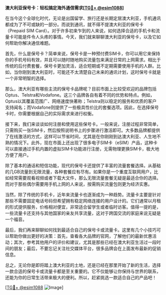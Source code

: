 **澳大利亚保号卡：轻松搞定海外通信需求[[TG💪+ @esim1088](https://t.me/s/esim1088)]**

在当今这个全球化时代，无论是出国留学、旅行还是长期定居澳大利亚，手机通讯都成为了不可或缺的一部分。而说到通讯，就不得不提澳大利亚的保号卡（Prepaid SIM Card）。对于许多初来乍到的人来说，如何选择合适的手机卡和流量卡可能是件令人头疼的事情。今天，我们就来聊聊澳大利亚的保号卡，以及它如何帮助你解决通信难题。

首先，什么是保号卡？简单来说，保号卡是一种预付费SIM卡，你可以用它来保持你的手机号码有效，并且可以随时随地购买流量包来满足日常的上网需求。相比于传统的后付费套餐，保号卡更加灵活，适合短期或不定期需要使用手机的人群。比如，当你刚到澳大利亚时，可能还不太清楚自己未来的通讯计划，这时保号卡就是一个非常明智的选择。

那么，澳大利亚有哪些主流的保号卡品牌呢？目前市面上比较受欢迎的品牌包括Optus、Telstra和Vodafone。这三个品牌各自有着不同的优势和特点。例如，Optus以其覆盖范围广、网络速度快著称；Telstra则以稳定的服务和优质的客户支持闻名；而Vodafone则提供了一些极具性价比的套餐选项。因此，在选择保号卡时，你需要根据自己的实际需求来进行权衡。

接下来，我们来谈谈如何注册和使用这些保号卡。一般来说，注册过程非常简单，只需购买一张SIM卡，然后按照说明书上的步骤进行激活即可。大多数品牌都提供了在线激活的方式，这样可以节省时间，尤其是在你刚刚到达澳大利亚、人生地不熟的情况下。此外，现在市面上还出现了很多电子SIM卡（eSIM）产品，这种卡可以直接通过手机内置的虚拟SIM卡功能进行注册，无需物理更换SIM卡，极大地方便了用户。

除了基本的通话和短信功能，现代的保号卡还提供了丰富的流量套餐选择。从基础的几GB流量到无限流量，各种套餐应有尽有。如果你是一个重度互联网用户，比如经常需要观看视频或者下载大文件，那么无限流量套餐无疑是最适合你的选择。而对于那些偶尔需要用手机上网的人来说，按需购买流量包则更为经济实惠。

当然，除了传统的手机卡，近年来流量卡也逐渐成为一种趋势。流量卡主要是针对那些不需要固定电话号码但希望拥有稳定网络连接的用户设计的。它们通常以月租的形式提供服务，价格相对便宜，非常适合留学生或者临时访客。值得一提的是，一些流量卡还支持与其他国家的亲友共享流量，这对于跨国交流的家庭来说无疑是一个福音。

最后，我们再来聊聊如何找到最适合自己的保号卡或流量卡。这里有几个小技巧可以帮助你做出更好的决策：首先，查看各大品牌的官网，了解他们的最新优惠活动；其次，参考其他用户的评价和建议，尤其是那些已经在澳大利亚生活过一段时间的朋友；最后，不要忘记关注社交媒体平台，很多品牌会在上面发布最新的促销信息。

总之，无论你是即将踏上澳大利亚的土地，还是已经在那里开始了新的生活，选择一款合适的保号卡或流量卡都是至关重要的。它不仅能够让你保持与世界的联系，还能为你的日常生活带来极大的便利。所以，赶紧挑选一款适合自己的产品吧！

[[TG💪+ @esim1088](https://t.me/s/esim1088) ![Image](https://i.postimg.cc/4NQfJmqS/Snipaste-2025-05-13-00-14-12.png)]